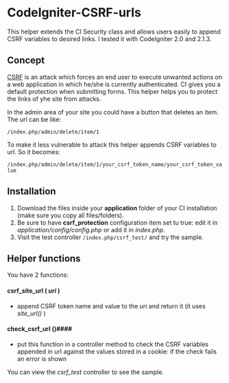 CodeIgniter-CSRF-urls
=====================

This helper extends the CI Security class and allows users easily to append CSRF variables to desired links.
I tested it with CodeIgniter 2.0 and 2.1.3.


## Concept
[CSRF](https://www.owasp.org/index.php/Cross-Site_Request_Forgery_%28CSRF%29) is an attack which forces an end user to execute unwanted actions on a web application in which he/she is currently authenticated.
CI gives you a default protection when submitting forms.
This helper helps you to protect the links of yhe site from attacks.

In the admin area of your site you could have a button that deletes an item. The url can be like:

`/index.php/admin/delete/item/1`

To make it less vulnerable to attack this helper appends CSRF variables to url. So it becomes:

`/index.php/admin/delete/item/1/your_csrf_token_name/your_csrf_token_value`


## Installation
1. Download the files inside your **application** folder of your CI installation (make sure you copy all files/folders).
2. Be sure to have **csrf_protection** configuration item set tu true: edit it in *application/config/config.php* or add it in *index.php*.
3. Visit the test controller `/index.php/csrf_test/` and try the sample.


## Helper functions
You have 2 functions:

#### csrf_site_url ( *uri* ) ####
* append CSRF token name and value to the *uri* and return it (it uses *site_url()* )

#### check_csrf_url ()####
* put this function in a controller method to check the CSRF variables appended in url against the values stored in a cookie: if the check fails an error is shown

You can view the *csrf_test* controller to see the sample.





